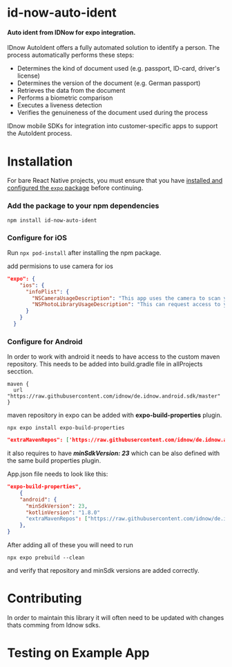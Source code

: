 # id-now-auto-ident

#### Auto ident from IDNow for expo integration.

IDnow AutoIdent offers a fully automated solution to identify a person.
The process automatically performs these steps:

* Determines the kind of document used (e.g. passport, ID-card, driver's license)
* Determines the version of the document (e.g. German passport)
* Retrieves the data from the document
* Performs a biometric comparison
* Executes a liveness detection
* Verifies the genuineness of the document used during the process

IDnow mobile SDKs for integration into customer-specific apps to support the AutoIdent process.

# Installation 

For bare React Native projects, you must ensure that you have [installed and configured the `expo` package](https://docs.expo.dev/bare/installing-expo-modules/) before continuing.

### Add the package to your npm dependencies

```
npm install id-now-auto-ident
```

### Configure for iOS

Run `npx pod-install` after installing the npm package.

add permisions to use camera for ios 
```json
"expo": {
    "ios": {
      "infoPlist": {
        "NSCameraUsageDescription": "This app uses the camera to scan your face. :)",
        "NSPhotoLibraryUsageDescription": "This can request access to your photo library to upload documents."
      }
    }
  }

```

### Configure for Android

In order to work with android it needs to have access to the custom maven repository.
This needs to be added into build.gradle file in allProjects secction.
```
maven {
  url "https://raw.githubusercontent.com/idnow/de.idnow.android.sdk/master"
}
```
maven repository in expo can be added with **expo-build-properties** plugin.
```shell
npx expo install expo-build-properties
```
```json
"extraMavenRepos": ['https://raw.githubusercontent.com/idnow/de.idnow.android.sdk/master']
```

it also requires to have _**minSdkVersion:  23**_ which can be also defined with the same build properties plugin.

App.json file needs to look like this:
```json
"expo-build-properties",
    {
    "android": {
      "minSdkVersion": 23,
      "kotlinVersion": "1.8.0"
      "extraMavenRepos": ["https://raw.githubusercontent.com/idnow/de.idnow.android.sdk/master"]
    },
}
```
After adding all of these you will need to run 
```shell
npx expo prebuild --clean 
```

and verify that repository and minSdk versions are added correctly.


# Contributing
In order to maintain this library it will often need to be updated with changes thats comming from Idnow sdks.

# Testing on Example App

